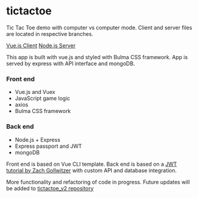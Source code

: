 # tictactoe
Tic Tac Toe demo with computer vs computer mode. Client and server files are located in respective branches.

[Vue.js Client](https://github.com/aForsund/tictactoe/tree/vuejs_client)
[Node.js Server](https://github.com/aForsund/tictactoe/tree/nodejs_server)

This app is built with vue.js and styled with Bulma CSS framework. App is served by express with API interface and mongoDB.

### Front end
- Vue.js and Vuex
- JavaScript game logic
- axios
- Bulma CSS framework

### Back end
- Node.js + Express
- Express passport and JWT
- mongoDB

Front end is based on Vue CLI template. Back end is based on a [JWT tutorial by Zach Gollwitzer](https://github.com/zachgoll/express-jwt-authentication-starter) with custom API and database integration.



More functionality and refactoring of code in progress. Future updates will be added to [tictactoe_v2 repository](https://github.com/aForsund/tictactoe_v2)
